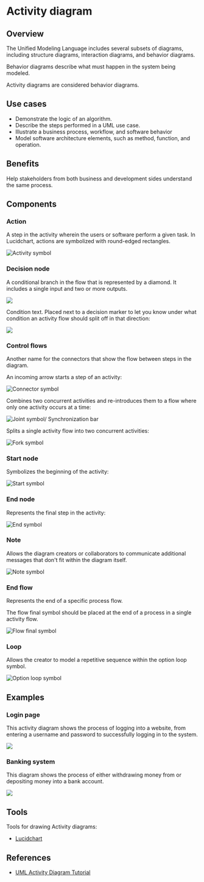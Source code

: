 # Activity diagram

## Overview

The Unified Modeling Language includes several subsets of diagrams, including structure diagrams, interaction diagrams, and behavior diagrams.

Behavior diagrams describe what must happen in the system being modeled.

Activity diagrams are considered behavior diagrams.


## Use cases

- Demonstrate the logic of an algorithm.
- Describe the steps performed in a UML use case.
- Illustrate a business process, workflow, and software behavior
- Model software architecture elements, such as method, function, and operation.


## Benefits

Help stakeholders from both business and development sides understand the same process.


## Components

### Action

A step in the activity wherein the users or software perform a given task. In Lucidchart, actions are symbolized with round-edged rectangles.

![Activity symbol](https://d2slcw3kip6qmk.cloudfront.net/marketing/pages/chart/uml/activity-diagram/activity-66x35.PNG)


### Decision node

A conditional branch in the flow that is represented by a diamond. It includes a single input and two or more outputs.

![](https://d2slcw3kip6qmk.cloudfront.net/marketing/pages/chart/uml/activity-diagram/decision-33x30.PNG)

Condition text. Placed next to a decision marker to let you know under what condition an activity flow should split off in that direction:

![](https://d2slcw3kip6qmk.cloudfront.net/marketing/pages/chart/uml/activity-diagram/condition-text-66x22.PNG)


### Control flows

Another name for the connectors that show the flow between steps in the diagram.

An incoming arrow starts a step of an activity:

![Connector symbol](https://d2slcw3kip6qmk.cloudfront.net/marketing/pages/chart/uml/activity-diagram/arrow-66x11.PNG)

Combines two concurrent activities and re-introduces them to a flow where only one activity occurs at a time:

![Joint symbol/ Synchronization bar](https://d2slcw3kip6qmk.cloudfront.net/marketing/pages/chart/uml/activity-diagram/join-66x57.PNG)

Splits a single activity flow into two concurrent activities:

![Fork symbol](https://d2slcw3kip6qmk.cloudfront.net/marketing/pages/chart/uml-activity-diagram-symbols-meaning/UML_activity_diagram_notation6-60x63.PNG)


### Start node

Symbolizes the beginning of the activity:

![Start symbol](https://d2slcw3kip6qmk.cloudfront.net/marketing/pages/chart/uml/activity-diagram/initial-state-33x31.PNG)


### End node

Represents the final step in the activity:

![End symbol](https://d2slcw3kip6qmk.cloudfront.net/marketing/pages/chart/uml/activity-diagram/end-state-33x32.PNG)


### Note

Allows the diagram creators or collaborators to communicate additional messages that don't fit within the diagram itself.

![Note symbol](https://d2slcw3kip6qmk.cloudfront.net/marketing/pages/chart/uml/activity-diagram/note-33x26@2x.PNG)


### End flow

Represents the end of a specific process flow.

The flow final symbol should be placed at the end of a process in a single activity flow.

![Flow final symbol](https://d2slcw3kip6qmk.cloudfront.net/marketing/pages/chart/uml/activity-diagram/final-flow-33x31.PNG)


### Loop

Allows the creator to model a repetitive sequence within the option loop symbol.

![Option loop symbol](https://d2slcw3kip6qmk.cloudfront.net/marketing/pages/chart/uml-activity-diagram-symbols-meaning/UML_activity_diagram_notation13-60x40.PNG)


## Examples

### Login page

This activity diagram shows the process of logging into a website, from entering a username and password to successfully logging in to the system.

![](https://d2slcw3kip6qmk.cloudfront.net/marketing/pages/chart/activity-diagram-for-login-UML/activity-diagram-for-login-UML-650x797.png)


### Banking system

This diagram shows the process of either withdrawing money from or depositing money into a bank account.

![](https://d2slcw3kip6qmk.cloudfront.net/marketing/pages/chart/activity-diagram-for-banking-system-UML/activity-diagram-for-banking-system-UML-650x665.png)


## Tools

Tools for drawing Activity diagrams:
- [Lucidchart](https://www.lucidchart.com/)


## References

- [UML Activity Diagram Tutorial](https://www.lucidchart.com/pages/uml-activity-diagram)